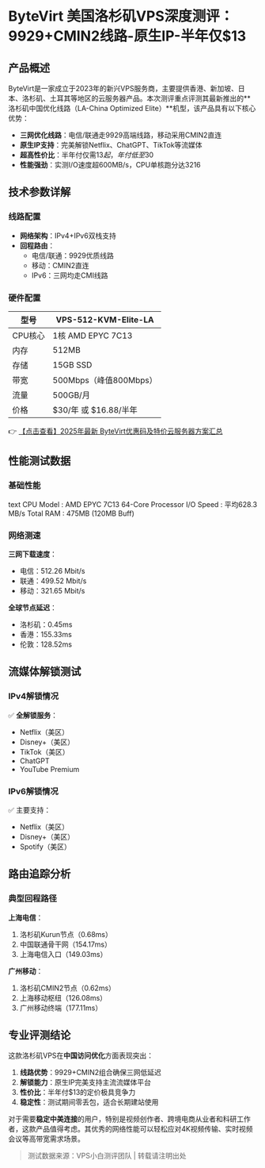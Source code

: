 # ByteVirt 美国洛杉矶VPS深度测评：9929+CMIN2线路-原生IP-半年仅$13

## 产品概述

ByteVirt是一家成立于2023年的新兴VPS服务商，主要提供香港、新加坡、日本、洛杉矶、土耳其等地区的云服务器产品。本次测评重点评测其最新推出的**洛杉矶中国优化线路（LA-China Optimized Elite）**机型，该产品具有以下核心优势：

- **三网优化线路**：电信/联通走9929高端线路，移动采用CMIN2直连
- **原生IP支持**：完美解锁Netflix、ChatGPT、TikTok等流媒体
- **超高性价比**：半年付仅需$13起，年付低至$30
- **性能强劲**：实测I/O速度超600MB/s，CPU单核跑分达3216

## 技术参数详解

### 线路配置
- **网络架构**：IPv4+IPv6双栈支持
- **回程路由**：
  - 电信/联通：9929优质线路
  - 移动：CMIN2直连
  - IPv6：三网均走CMI线路

### 硬件配置
| 型号          | VPS-512-KVM-Elite-LA |
|---------------|----------------------|
| CPU核心       | 1核 AMD EPYC 7C13    |
| 内存          | 512MB                |
| 存储          | 15GB SSD             |
| 带宽          | 500Mbps（峰值800Mbps）|
| 流量          | 500GB/月             |
| 价格          | $30/年 或 $16.88/半年|

👉 [【点击查看】2025年最新 ByteVirt优惠码及特价云服务器方案汇总](https://bit.ly/bytevirt)

## 性能测试数据

### 基础性能
text
CPU Model    : AMD EPYC 7C13 64-Core Processor
I/O Speed    : 平均628.3 MB/s
Total RAM    : 475MB (120MB Buff)

### 网络测速
**三网下载速度**：
- 电信：512.26 Mbit/s
- 联通：499.52 Mbit/s
- 移动：321.65 Mbit/s

**全球节点延迟**：
- 洛杉矶：0.45ms
- 香港：155.33ms
- 伦敦：128.52ms

## 流媒体解锁测试

### IPv4解锁情况
✅ **全解锁服务**：
- Netflix（美区）
- Disney+（美区）
- TikTok（美区）
- ChatGPT
- YouTube Premium

### IPv6解锁情况
✅ 主要支持：
- Netflix（美区）
- Disney+（美区）
- Spotify（美区）

## 路由追踪分析

### 典型回程路径
**上海电信**：

1. 洛杉矶Kurun节点（0.68ms）
2. 中国联通骨干网（154.17ms）  
3. 上海电信入口（149.03ms）

**广州移动**：

1. 洛杉矶CMIN2节点（0.62ms）
2. 上海移动枢纽（126.08ms）
3. 广州移动终端（177.11ms）

## 专业评测结论

这款洛杉矶VPS在**中国访问优化**方面表现突出：
1. **线路优势**：9929+CMIN2组合确保三网低延迟
2. **解锁能力**：原生IP完美支持主流流媒体平台
3. **性价比**：半年付$13的定价极具竞争力
4. **稳定性**：测试期间零丢包，适合长期建站使用

对于需要**稳定中美连接**的用户，特别是视频创作者、跨境电商从业者和科研工作者，这款产品值得考虑。其优秀的网络性能可以轻松应对4K视频传输、实时视频会议等高带宽需求场景。

> 测试数据来源：VPS小白测评团队 | 转载请注明出处